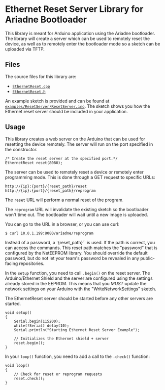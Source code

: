 # Ethernet Reset Server Library for Ariadne Bootloader

This library is meant for Arduino application using the Ariadne bootloader. The library will create a server which can be used to remotely reset the device, as well as to remotely enter the bootloader mode so a sketch can be uploaded via TFTP.

## Files

The source files for this library are:

* [`EthernetReset.cpp`](EthernetReset.cpp)
* [`EthernetReset.h`](EthernetReset.h)

An example sketch is provided and can be found at [`examples/ResetServer/ResetServer.ino`](examples/ResetServer/ResetServer.ino). The sketch shows you how the Ethernet reset server should be included in your application.

## Usage

This library creates a web server on the Arduino that can be used for resetting the device remotely. The server will run on the port specified in the constructor.

```
/* Create the reset server at the specified port.*/
EthernetReset reset(8080);
```

 The server can be used to remotely reset a device or remotely enter programming mode. This is done through a GET request to specific URLs:

```
http://{ip}:{port}/{reset_path}/reset
http://{ip}:{port}/{reset_path}/reprogram
```

The `reset` URL will perform a normal reset of the program.

The `reprogram` URL will invalidate the existing sketch so the bootloader won't time out. The bootloader will wait until a new image is uploaded.

You can go to the URL in a browser, or you can use curl:

```
$ curl 10.0.1.199:8080/ariadne/reprogram
```

Instead of a password, a `{reset_path}`` is used. If the path is correct, you can access the commands. This reset path matches the "password" that is configured by the NetEEPROM library. You should override the default password, but do not let your team's password be revealed in any public-facing repositories.

In the `setup` function, you need to call `.begin()` on the reset server. The Arduino/Ethernet Shield and the server are configured using the settings already stored in the EEPROM. This means that you *MUST* update the network settings on your Arduino with the "WriteNetworkSettings" sketch. 

The EthernetReset server should be started before any other servers are started.

```
void setup()
{
    Serial.begin(115200);
    while(!Serial) delay(10); 
    Serial.println("Starting Ethernet Reset Server Example");
  
    // Initializes the Ethernet shield + server
    reset.begin();
}
```

In your `loop()` function, you need to add a call to the `.check()` function:


```
void loop()
{
    // Check for reset or reprogram requests
    reset.check();
}
```

